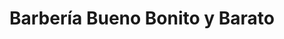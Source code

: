 ---
title: "Barbería Bueno Bonito y Barato"
url: /santiago-de-veraguas/barberia-bueno-bonito-y-barato/
shop: Friseur
---